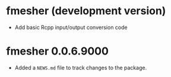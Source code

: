 # fmesher (development version)

* Add basic Rcpp input/output conversion code

# fmesher 0.0.6.9000

* Added a `NEWS.md` file to track changes to the package.

